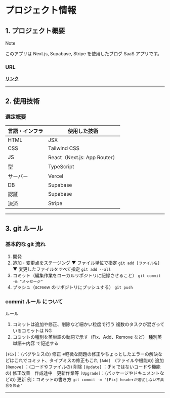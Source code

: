 # プロジェクト情報

## 1. プロジェクト概要

> [!NOTE]
> このアプリは Next.js, Supabase, Stripe を使用したブログ SaaS アプリです。

### URL

<a href="" target="_blank"><strong>リンク</strong></a>

---

## 2. 使用技術

### 選定概要

| 言語・インフラ | 使用した技術                 |
| -------------- | ---------------------------- |
| HTML           | JSX                          |
| CSS            | Tailwind CSS                 |
| JS             | React（Next.js: App Router） |
| 型             | TypeScript                   |
| サーバー       | Vercel                       |
| DB             | Supabase                     |
| 認証           | Supabase                     |
| 決済           | Stripe                       |

---

## 3. git ルール

### 基本的な git 流れ

1. 開発
1. 追加・変更点をステージング
   ▼ ファイル単位で指定
   `git add [ファイル名]`
   ▼ 変更したファイルをすべて指定
   `git add --all`
1. コミット（編集作業をローカルリポジトリに記録させること）
   `git commit -m "メッセージ"`
1. プッシュ（screew のリポジトリにプッシュする）
   `git push`

### commit ルール について

ルール

1. コミットは追加や修正、削除など細かい粒度で行う 複数のタスクが混ざっているコミットは NG
1. コミットの種別を英単語の動詞で示す（Fix、Add、Remove など）
   種別英単語＋内容 で記述する

`[Fix]`：(バグやミスの) 修正
※軽微な問題の修正やちょっとしたエラーの解決などはこれでコミット、タイプミスの修正もこれ
`[Add]`　(ファイルや機能の) 追加
`[Remove]` ：(コードやファイルの) 削除
`[Update]` ：(Fix ではないコードや機能の) 修正改善　作成途中　更新作業等
`[Upgrade]`：(パッケージやドキュメントなどの) 更新
例：コミットの書き方
`git commit -m "[Fix] headerが追従しない不具合を修正"`

---

